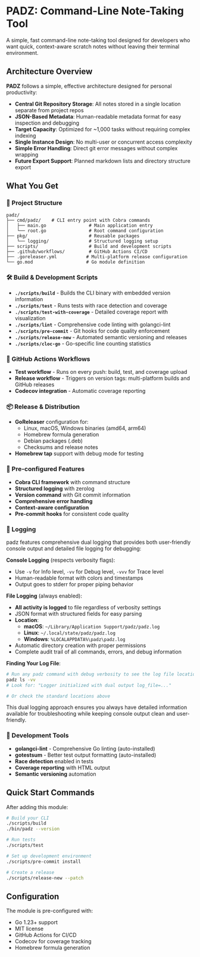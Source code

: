 # PADZ: Command-Line Note-Taking Tool

A simple, fast command-line note-taking tool designed for developers who want quick, context-aware scratch notes without leaving their terminal environment.

## Architecture Overview

**PADZ** follows a simple, effective architecture designed for personal productivity:

- **Central Git Repository Storage**: All notes stored in a single location separate from project repos
- **JSON-Based Metadata**: Human-readable metadata format for easy inspection and debugging
- **Target Capacity**: Optimized for ~1,000 tasks without requiring complex indexing
- **Single Instance Design**: No multi-user or concurrent access complexity
- **Simple Error Handling**: Direct git error messages without complex wrapping
- **Future Export Support**: Planned markdown lists and directory structure export

## What You Get

### 📁 Project Structure
```
padz/
├── cmd/padz/    # CLI entry point with Cobra commands
│   ├── main.go                # Main application entry
│   └── root.go                # Root command configuration
├── pkg/                       # Reusable packages
│   └── logging/               # Structured logging setup
├── scripts/                   # Build and development scripts
├── .github/workflows/         # GitHub Actions CI/CD
├── .goreleaser.yml           # Multi-platform release configuration
└── go.mod                    # Go module definition
```

### 🛠️ Build & Development Scripts
- **`./scripts/build`** - Builds the CLI binary with embedded version information
- **`./scripts/test`** - Runs tests with race detection and coverage
- **`./scripts/test-with-coverage`** - Detailed coverage report with visualization
- **`./scripts/lint`** - Comprehensive code linting with golangci-lint
- **`./scripts/pre-commit`** - Git hooks for code quality enforcement
- **`./scripts/release-new`** - Automated semantic versioning and releases
- **`./scripts/cloc-go`** - Go-specific line counting statistics

### 🚀 GitHub Actions Workflows
- **Test workflow** - Runs on every push: build, test, and coverage upload
- **Release workflow** - Triggers on version tags: multi-platform builds and GitHub releases
- **Codecov integration** - Automatic coverage reporting

### 📦 Release & Distribution
- **GoReleaser** configuration for:
  - Linux, macOS, Windows binaries (amd64, arm64)
  - Homebrew formula generation
  - Debian packages (.deb)
  - Checksums and release notes
- **Homebrew tap** support with debug mode for testing

### 🔧 Pre-configured Features
- **Cobra CLI framework** with command structure
- **Structured logging** with zerolog
- **Version command** with Git commit information
- **Comprehensive error handling**
- **Context-aware configuration**
- **Pre-commit hooks** for consistent code quality

### 📝 Logging

padz features comprehensive dual logging that provides both user-friendly console output and detailed file logging for debugging:

**Console Logging** (respects verbosity flags):
- Use `-v` for Info level, `-vv` for Debug level, `-vvv` for Trace level
- Human-readable format with colors and timestamps
- Output goes to stderr for proper piping behavior

**File Logging** (always enabled):
- **All activity is logged** to file regardless of verbosity settings
- JSON format with structured fields for easy parsing
- **Location**: 
  - **macOS**: `~/Library/Application Support/padz/padz.log`
  - **Linux**: `~/.local/state/padz/padz.log` 
  - **Windows**: `%LOCALAPPDATA%\padz\padz.log`
- Automatic directory creation with proper permissions
- Complete audit trail of all commands, errors, and debug information

**Finding Your Log File**:
```bash
# Run any padz command with debug verbosity to see the log file location
padz ls -vv
# Look for: "Logger initialized with dual output log_file=..."

# Or check the standard locations above
```

This dual logging approach ensures you always have detailed information available for troubleshooting while keeping console output clean and user-friendly.

### 🎯 Development Tools
- **golangci-lint** - Comprehensive Go linting (auto-installed)
- **gotestsum** - Better test output formatting (auto-installed)
- **Race detection** enabled in tests
- **Coverage reporting** with HTML output
- **Semantic versioning** automation

## Quick Start Commands

After adding this module:

```bash
# Build your CLI
./scripts/build
./bin/padz --version

# Run tests
./scripts/test

# Set up development environment
./scripts/pre-commit install

# Create a release
./scripts/release-new --patch
```

## Configuration

The module is pre-configured with:
- Go 1.23+ support
- MIT license
- GitHub Actions for CI/CD
- Codecov for coverage tracking
- Homebrew formula generation